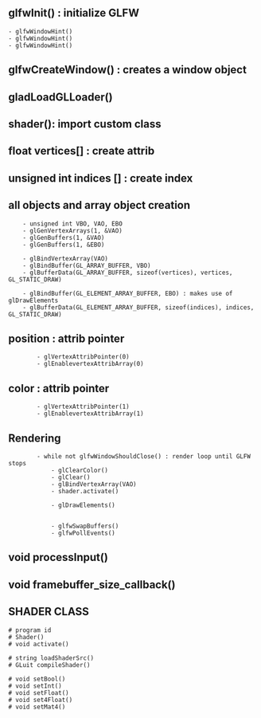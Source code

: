 
## glfwInit() : initialize GLFW
	- glfwWindowHint()
	- glfwWindowHint()
	- glfwWindowHint()

## glfwCreateWindow() : creates a window object
## gladLoadGLLoader()

## shader(): import custom class

## float vertices[] : create attrib
## unsigned int indices [] : create index

## all objects and array object creation
		- unsigned int VBO, VAO, EBO
		- glGenVertexArrays(1, &VAO)
		- glGenBuffers(1, &VAO)
		- glGenBuffers(1, &EBO)

		- glBindVertexArray(VAO)
		- glBindBuffer(GL_ARRAY_BUFFER, VBO)
		- glBufferData(GL_ARRAY_BUFFER, sizeof(vertices), vertices,  GL_STATIC_DRAW)

		- glBindBuffer(GL_ELEMENT_ARRAY_BUFFER, EBO) : makes use of glDrawElements
		- glBufferData(GL_ELEMENT_ARRAY_BUFFER, sizeof(indices), indices, GL_STATIC_DRAW)
## position : attrib pointer
			- glVertexAttribPointer(0)
			- glEnablevertexAttribArray(0)
## color : attrib pointer
			- glVertexAttribPointer(1)
			- glEnablevertexAttribArray(1)
## Rendering
			- while not glfwWindowShouldClose() : render loop until GLFW stops
				- glClearColor()
				- glClear()
				- glBindVertexArray(VAO)
				- shader.activate()

				- glDrawElements()


				- glfwSwapBuffers()
				- glfwPollEvents()

## void processInput()
## void framebuffer_size_callback()

## SHADER CLASS
	# program id
	# Shader()
	# void activate()

	# string loadShaderSrc()
	# GLuit compileShader()

	# void setBool()
	# void setInt()
	# void setFloat()
	# void set4Float()
	# void setMat4()
